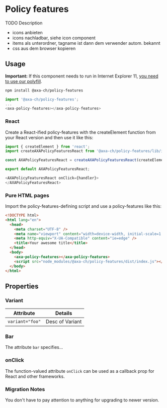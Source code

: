# Policy features

TODO Description

- icons anbieten
- icons nachladbar, siehe icon component
- items als unterordner, tagname ist dann dem verwender autom. bekannt
- css aus dem browser kopieren

## Usage

**Important:** If this component needs to run in Internet Explorer 11, [you need to use our polyfill](https://github.com/axa-ch/patterns-library/tree/develop/src/components/05-utils/polyfill).

```bash
npm install @axa-ch/policy-features
```

```js
import '@axa-ch/policy-features';
...
<axa-policy-features></axa-policy-features>
```

### React

Create a React-ified policy-features with the createElement function from your React version and then use it like this:

```js
import { createElement } from 'react';
import createAXAPolicyFeaturesReact from '@axa-ch/policy-features/lib/index.react';

const AXAPolicyFeaturesReact = createAXAPolicyFeaturesReact(createElement);

export default AXAPolicyFeaturesReact;
```

```js
<AXAPolicyFeaturesReact onClick={handler}>
</AXAPolicyFeaturesReact>
```

### Pure HTML pages

Import the policy-features-defining script and use a policy-features like this:

```html
<!DOCTYPE html>
<html lang="en">
  <head>
    <meta charset="UTF-8" />
    <meta name="viewport" content="width=device-width, initial-scale=1.0" />
    <meta http-equiv="X-UA-Compatible" content="ie=edge" />
    <title>Your awesome title</title>
  </head>
  <body>
    <axa-policy-features></axa-policy-features>
    <script src="node_modules/@axa-ch/policy-features/dist/index.js"></script>
  </body>
</html>
```

## Properties

### Variant

| Attribute             | Details                 |
| --------------------- | ----------------------- |
| `variant="foo"`       | Desc of Variant         |

### Bar

The attribute `bar` specifies...

### onClick

The function-valued attribute `onClick` can be used as a callback prop for React and other frameworks.

### Migration Notes

You don't have to pay attention to anything for upgrading to newer version.
